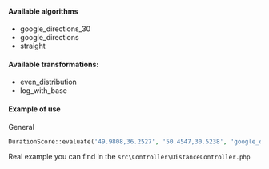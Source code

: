#### Available algorithms
- google_directions_30
- google_directions
- straight

#### Available transformations:
- even_distribution
- log_with_base

#### Example of use
General
```php
DurationScore::evaluate('49.9808,36.2527', '50.4547,30.5238', 'google_directions', 'even_distribution')
```

Real example you can find in the 
`src\Controller\DistanceController.php`
